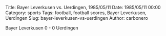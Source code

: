 Title: Bayer Leverkusen vs. Uerdingen, 1985/05/11
Date: 1985/05/11 00:00
Category: sports
Tags: football, football scores, Bayer Leverkusen, Uerdingen
Slug: bayer-leverkusen-vs-uerdingen
Author: carbonero


Bayer Leverkusen 0 - 0 Uerdingen
